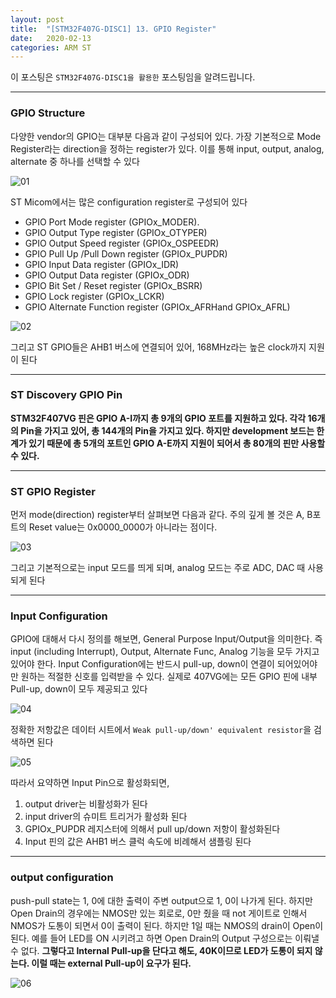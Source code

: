 ```yaml
---
layout: post
title:  "[STM32F407G-DISC1] 13. GPIO Register"
date:   2020-02-13
categories: ARM ST
---
```


이 포스팅은 `STM32F407G-DISC1을 활용한` 포스팅임을 알려드립니다.

---
### GPIO Structure

다양한 vendor의 GPIO는 대부분 다음과 같이 구성되어 있다. 가장 기본적으로 Mode Register라는 direction을 정하는 register가 있다. 
이를 통해 input, output, analog, alternate 중 하나를 선택할 수 있다

![01](https://drive.google.com/uc?id=1ADYhe2NyB6VcNqAkgJakeX1Pr1WgTYoP)

ST Micom에서는 많은 configuration register로 구성되어 있다

* GPIO Port Mode register (GPIOx_MODER).
* GPIO Output Type register (GPIOx_OTYPER)
* GPIO Output Speed register (GPIOx_OSPEEDR) 
* GPIO Pull Up /Pull Down  register (GPIOx_PUPDR)
* GPIO Input Data register (GPIOx_IDR)
* GPIO Output Data register (GPIOx_ODR)
* GPIO Bit Set / Reset register (GPIOx_BSRR)
* GPIO Lock register (GPIOx_LCKR)
* GPIO Alternate Function register (GPIOx_AFRHand GPIOx_AFRL)

![02](https://drive.google.com/uc?id=1pGWxtGurW_dCzqQqtsXLcEt1rjUW0fee)

그리고 ST GPIO들은 AHB1 버스에 연결되어 있어, 168MHz라는 높은 clock까지 지원이 된다 

---
### ST Discovery GPIO Pin

__STM32F407VG 핀은 GPIO A-I까지 총 9개의 GPIO 포트를 지원하고 있다. 각각 16개의 Pin을 가지고 있어, 총 144개의 Pin을 가지고 있다. 
하지만 development 보드는 한계가 있기 때문에 총 5개의 포트인 GPIO A-E까지 지원이 되어서 총 80개의 핀만 사용할 수 있다.__ 

---
### ST GPIO Register

먼저 mode(direction) register부터 살펴보면 다음과 같다. 주의 깊게 볼 것은 A, B포트의 Reset value는 0x0000_0000가 아니라는 점이다. 

![03](https://drive.google.com/uc?id=1RjANHOcYgsfzFrlEtcZ-ubrvGH-lw5SN)

그리고 기본적으로는 input 모드를 띄게 되며, analog 모드는 주로 ADC, DAC 때 사용되게 된다

---
### Input Configuration

GPIO에 대해서 다시 정의를 해보면, General Purpose Input/Output을 의미한다. 즉 input (including Interrupt), Output, Alternate Func, Analog 기능을 모두 가지고 있어야 한다. Input Configuration에는 반드시 pull-up, down이 연결이 되어있어야만 원하는 적절한 신호를 입력받을 수 있다. 실제로 407VG에는 모든 GPIO 핀에 내부 Pull-up, down이 모두 제공되고 있다

![04](https://drive.google.com/uc?id=1DNncDSOWSlrXA7kLbarfNiNokzV27uwQ)

정확한 저항값은 데이터 시트에서 `Weak pull-up/down' equivalent resistor`을 검색하면 된다 

![05](https://drive.google.com/uc?id=16UWxCBsXmjO7W3gxcvr5FcfGpBy9G2a1)

따라서 요약하면 Input Pin으로 활성화되면,

1. output driver는 비활성화가 된다
2. input driver의 슈미트 트리거가 활성화 된다
3. GPIOx_PUPDR 레지스터에 의해서 pull up/down 저항이 활성화된다
4. Input 핀의 값은 AHB1 버스 클럭 속도에 비례해서 샘플링 된다

---
### output configuration

push-pull state는 1, 0에 대한 출력이 주변 output으로 1, 0이 나가게 된다. 하지만 Open Drain의 경우에는 NMOS만 있는 회로로, 0만 줬을 때 not 게이트로 인해서 NMOS가 도통이 되면서 0이 출력이 된다. 하지만 1일 때는 NMOS의 drain이 Open이 된다. 예를 들어 LED를 ON 시키려고 하면 Open Drain의 Output 구성으로는 이뤄낼 수 없다. __그렇다고 Internal Pull-up을 단다고 해도, 40K이므로 LED가 도통이 되지 않는다. 이럴 때는 external Pull-up이 요구가 된다.__

![06](https://drive.google.com/uc?id=1Q6xhyS4_tYPO8-MlcroL-ldWQF0FemgO)

